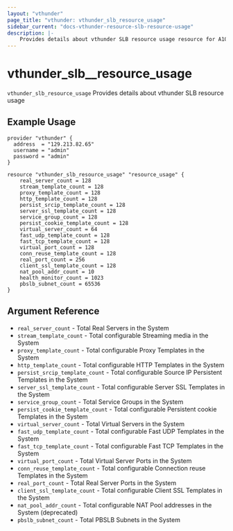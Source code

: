 ```yaml
---
layout: "vthunder"
page_title: "vthunder: vthunder_slb_resource_usage"
sidebar_current: "docs-vthunder-resource-slb-resource-usage"
description: |-
    Provides details about vthunder SLB resource usage resource for A10
---
```


# vthunder\_slb\__resource\_usage

`vthunder_slb_resource_usage` Provides details about vthunder SLB resource usage
## Example Usage


```hcl
provider "vthunder" {
  address  = "129.213.82.65"
  username = "admin"
  password = "admin"
}

resource "vthunder_slb_resource_usage" "resource_usage" {
	real_server_count = 128
	stream_template_count = 128
	proxy_template_count = 128
	http_template_count = 128
	persist_srcip_template_count = 128
	server_ssl_template_count = 128
	service_group_count = 128
	persist_cookie_template_count = 128
	virtual_server_count = 64
	fast_udp_template_count = 128
	fast_tcp_template_count = 128
	virtual_port_count = 128
	conn_reuse_template_count = 128
	real_port_count = 256
	client_ssl_template_count = 128
	nat_pool_addr_count = 10
	health_monitor_count = 1023
	pbslb_subnet_count = 65536 
}
```

## Argument Reference

* `real_server_count` - Total Real Servers in the System
* `stream_template_count` - Total configurable Streaming media in the System
* `proxy_template_count` - Total configurable Proxy Templates in the System
* `http_template_count` - Total configurable HTTP Templates in the System
* `persist_srcip_template_count` - Total configurable Source IP Persistent Templates in the System
* `server_ssl_template_count` - Total configurable Server SSL Templates in the System
* `service_group_count` - Total Service Groups in the System
* `persist_cookie_template_count` - Total configurable Persistent cookie Templates in the System
* `virtual_server_count` - Total Virtual Servers in the System
* `fast_udp_template_count` - Total configurable Fast UDP Templates in the System
* `fast_tcp_template_count` - Total configurable Fast TCP Templates in the System
* `virtual_port_count` - Total Virtual Server Ports in the System
* `conn_reuse_template_count` - Total configurable Connection reuse Templates in the System
* `real_port_count` - Total Real Server Ports in the System
* `client_ssl_template_count` - Total configurable Client SSL Templates in the System
* `nat_pool_addr_count` - Total configurable NAT Pool addresses in the System (deprecated)
* `pbslb_subnet_count` - Total PBSLB Subnets in the System
